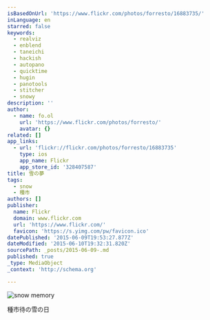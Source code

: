 ```yaml
---
isBasedOnUrl: 'https://www.flickr.com/photos/forresto/16883735/'
inLanguage: en
starred: false
keywords:
  - realviz
  - enblend
  - taneichi
  - hackish
  - autopano
  - quicktime
  - hugin
  - panotools
  - stitcher
  - snowy
description: ''
author:
  - name: fo.ol
    url: 'https://www.flickr.com/photos/forresto/'
    avatar: {}
related: []
app_links:
  - url: 'flickr://flickr.com/photos/forresto/16883735'
    type: ios
    app_name: Flickr
    app_store_id: '328407587'
title: 雪の夢
tags:
  - snow
  - 種市
authors: []
publisher:
  name: Flickr
  domain: www.flickr.com
  url: 'https://www.flickr.com/'
  favicon: 'https://s.yimg.com/pw/favicon.ico'
datePublished: '2015-06-09T19:53:27.877Z'
dateModified: '2015-06-10T19:32:31.820Z'
sourcePath: _posts/2015-06-09-.md
published: true
_type: MediaObject
_context: 'http://schema.org'

---
```

![snow memory](https://farm1.staticflickr.com/13/16883735_e73e660346_b.jpg)

種市待の雪の日